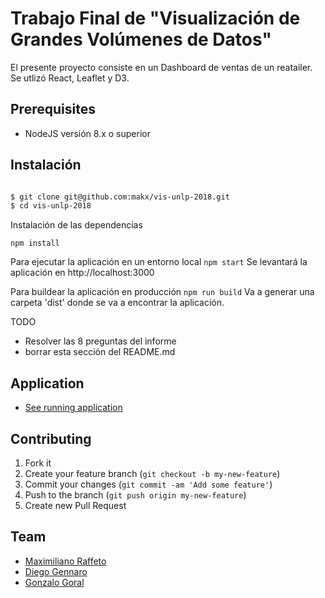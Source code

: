 # Trabajo Final de "Visualización de Grandes Volúmenes de Datos"

El presente proyecto consiste en un Dashboard de ventas de un reatailer. Se utlizó React, Leaflet y D3. 

## Prerequisites
 + NodeJS versión 8.x o superior
 
## Instalación

 ```sh

 $ git clone git@github.com:makx/vis-unlp-2018.git
 $ cd vis-unlp-2018
```

Instalación de las dependencias

```npm install```

Para ejecutar la aplicación en un entorno local
```npm start```
Se levantará la aplicación en http://localhost:3000

Para buildear la aplicación en producción
```npm run build```
Va a generar una carpeta 'dist' donde se va a encontrar la aplicación. 



TODO

* Resolver las 8 preguntas del informe
* borrar esta sección del README.md

## Application

+ [See running application](https://makx.github.io/vis-unlp-2018/index.html)



## Contributing

1. Fork it
2. Create your feature branch (`git checkout -b my-new-feature`)
3. Commit your changes (`git commit -am 'Add some feature'`)
4. Push to the branch (`git push origin my-new-feature`)
5. Create new Pull Request


## Team
+ [Maximiliano Raffeto ](https://github.com/makx/)
+ [Diego Gennaro](https://github.com/crashncrow/)
+ [Gonzalo Goral](https://github.com/ggoral/)
